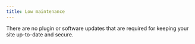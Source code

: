 ```yaml
---
title: Low maintenance
---
```


There are no plugin or software updates that are required for keeping your site up-to-date and secure.